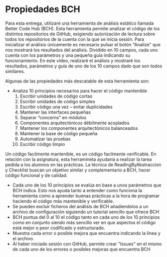 # Propiedades BCH


Para esta entrega, utilizaré una herramienta de análisis estático llamada Better Code Hub (BCH).
Esta herramienta permite analizar el código de los distintos repositorios de GitHub, exigiendo autorización de lectura sobre todos los repositorios de la cuenta con la que se inicia sesión.
Para inicializar el análisis únicamente es necesario pulsar el botón "Analize" que nos mostrará los resultados del análisis. Dividido en 10 campos, cada uno cuenta con los parámetros y una pequeña guía indicando su funcionamiento.
En este vídeo, realizaré el análisis y mostraré los resultados, parámetros y guía de uno de los 10 campos dado que son todos similares.

Algunas de las propiedades más descatable de esta herramienta son:

* Analiza 10 principios necesarios para hacer el código mantenible
    1. Escribir unidades de código cortas
    2. Escribir unidades de código simples
    3. Escribir código una vez – evitar duplicidades
    4. Mantener las interfaces pequeñas
    5. Separar “concerns” en módulos
    6. Componentes arquitectónicos débilmente acoplados
    7. Mantener los componentes arquitectónicos balanceados
    8. Mantener la base de código pequeña
    9. Automatizar las pruebas
    10. Escribir código limpio
   
Un código facilmente mantenible, es un código facilmente verificable. En relación con la asignatura, esta herramineta ayudaría a realizar la tarea pedida a los alumnos en las prácticas. La técnica de ReadingByAbstraccion y Checklist buscan un objetivo similar y complementario a BCH, hacer código funcional y de calidad.

* Cada uno de los 10 principios se evalúa en base a unos parámetros que BCH indica. Esto nos ayuda tanto a entender como funciona la herramienta como a aprender buenas prácticas a la hora de programar haciendo el código más mantenible y verificable.
* Se pueden excluir ficheros del análisis de BCH añadiendolos a un archivo de configuración siguiendo un tutorial sencillo que ofrece BCH
* BCH puntua del 0 al 10 el código tanto en cada uno de los 10 principios como en conjunto siendo más sencillo ver en que aspectos el código está mejor o peor codificado y estructurado. 
* Muestra cada error o posible mejora que encuentra indicando la línea y el archivo.
* Al haber iniciado sesión con GitHub, permite crear "Issues" en el mismo de cada uno de los errores o posibles mejoras que encuentra BCH 
